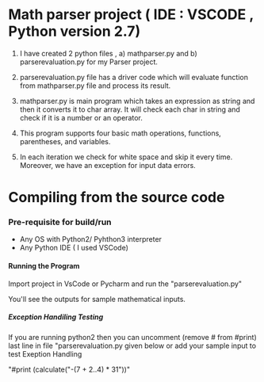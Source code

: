 # Math parser project  ( IDE : VSCODE , Python version 2.7)

1) I have created 2 python files , a) mathparser.py and b) parserevaluation.py for my Parser project.

2) parserevaluation.py file has a driver code which will evaluate function from mathparser.py file and process its result.

3) mathparser.py is main program which takes an expression as string and then it converts it to char array. It will check each char in string and check if it is a number or an operator.

4) This program supports four basic math operations, functions, parentheses, and variables.

5) In each iteration we check for white space and skip it every time. Moreover, we have an exception for input data errors.


# Compiling from the source code

### Pre-requisite for build/run

- Any OS with Python2/ Pyhthon3 interpreter
- Any Python IDE ( I used VSCode)

#### Running the Program 
Import project in VsCode or Pycharm and run the "parserevaluation.py"

You'll see the outputs for sample mathematical inputs. 


##### Exception Handiling Testing

If you are running python2 then you can uncomment (remove # from #print) last line in  file "parserevaluation.py given below or add your sample input to test Exeption Handling

"#print (calculate("-(7 + 2..4) * 31"))" 

